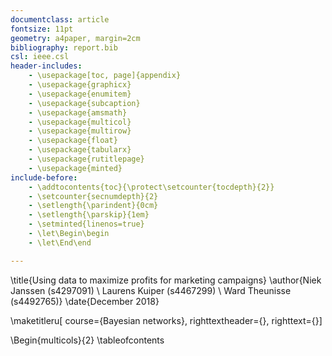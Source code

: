 ```yaml
---
documentclass: article
fontsize: 11pt
geometry: a4paper, margin=2cm
bibliography: report.bib
csl: ieee.csl
header-includes:
    - \usepackage[toc, page]{appendix}
    - \usepackage{graphicx}
    - \usepackage{enumitem}
    - \usepackage{subcaption}
    - \usepackage{amsmath}
    - \usepackage{multicol}
    - \usepackage{multirow}
    - \usepackage{float}
    - \usepackage{tabularx}
    - \usepackage{rutitlepage}
    - \usepackage{minted}
include-before:
    - \addtocontents{toc}{\protect\setcounter{tocdepth}{2}}
    - \setcounter{secnumdepth}{2}
    - \setlength{\parindent}{0cm}
    - \setlength{\parskip}{1em}
    - \setminted{linenos=true}
    - \let\Begin\begin
    - \let\End\end

---
```


\title{Using data to maximize profits for marketing campaigns}
\author{Niek Janssen (s4297091) \\ Laurens Kuiper (s4467299) \\ Ward Theunisse (s4492765)}
\date{December 2018}

\maketitleru[   course={Bayesian networks},
                righttextheader={},
                righttext={}]

\Begin{multicols}{2}
\tableofcontents

